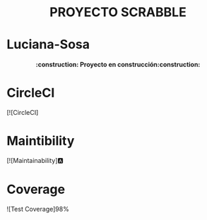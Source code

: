 <h1 align="center"> PROYECTO SCRABBLE </h1>

# Luciana-Sosa


<h4 align="center">
:construction: Proyecto en construcción:construction:
</h4>

# CircleCI
[![CircleCI]
# Maintibility
[![Maintainability]🅰️
# Coverage
![Test Coverage]98%
